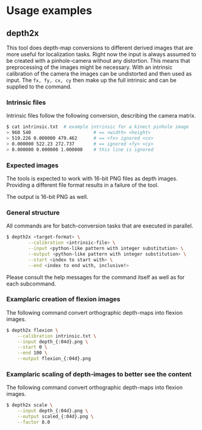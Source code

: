 # Usage examples

## depth2x

This tool does depth-map conversions to different derived images that are more
useful for localization tasks.
Right now the input is always assumed to be created with a pinhole-camera
without any distortion.
This means that preprocessing of the images might be necessary. With an
intrinsic calibration of the camera the images can be undistorted and then used
as input.
The `fx, fy, cx, cy` then make up the full intrinsic and can be supplied to the
command.

### Intrinsic files

Intrinsic files follow the following conversion, describing the camera matrix.

```bash
$ cat intrinsic.txt  # example intrinsic for a kinect pinhole image
> 960 540                       # == <width> <height>
> 519.226 0.000000 479.462      # == <fx> ignored <cx>
> 0.000000 522.23 272.737       # == ignored <fy> <cy>
> 0.000000 0.000000 1.000000    # this line is ignored
```

### Expected images

The tools is expected to work with 16-bit PNG files as depth images.
Providing a different file format results in a failure of the tool.

The output is 16-bit PNG as well.

### General structure

All commands are for batch-conversion tasks that are executed in parallel.

```bash
$ depth2x <target-format> \
        --calibration <intrinsic-file> \
        --input <python-like pattern with integer substitution> \
        --output <python-like pattern with integer substitution> \
        --start <index to start with> \
        --end <index to end with, inclusive!>
```

Please consult the help messages for the command itself as well as for each
subcommand.

### Examplaric creation of flexion images

The following command convert orthographic depth-maps into flexion images.

```bash
$ depth2x flexion \
    --calibration intrinsic.txt \
    --input depth_{:04d}.png \
    --start 0 \
    --end 100 \
    --output flexion_{:04d}.png
```

### Examplaric scaling of depth-images to better see the content

The following command convert orthographic depth-maps into flexion images.

```bash
$ depth2x scale \
    --input depth_{:04d}.png \
    --output scaled_{:04d}.png \
    --factor 8.0
```
